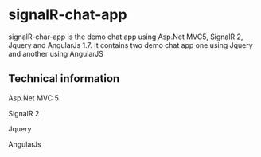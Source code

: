 # signalR-chat-app
signalR-char-app is the demo chat app using Asp.Net MVC5, SignalR 2, Jquery and AngularJs 1.7. It contains two demo chat app one using Jquery and another using AngularJS

## Technical information
 Asp.Net MVC 5

 SignalR 2

 Jquery

 AngularJs
